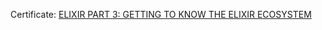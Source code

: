 Certificate: [ELIXIR PART 3: GETTING TO KNOW THE ELIXIR ECOSYSTEM](https://cursos.alura.com.br/certificate/murilo-dutra2000/elixir-conhecendo-ecossistema-elixir?lang=en)

